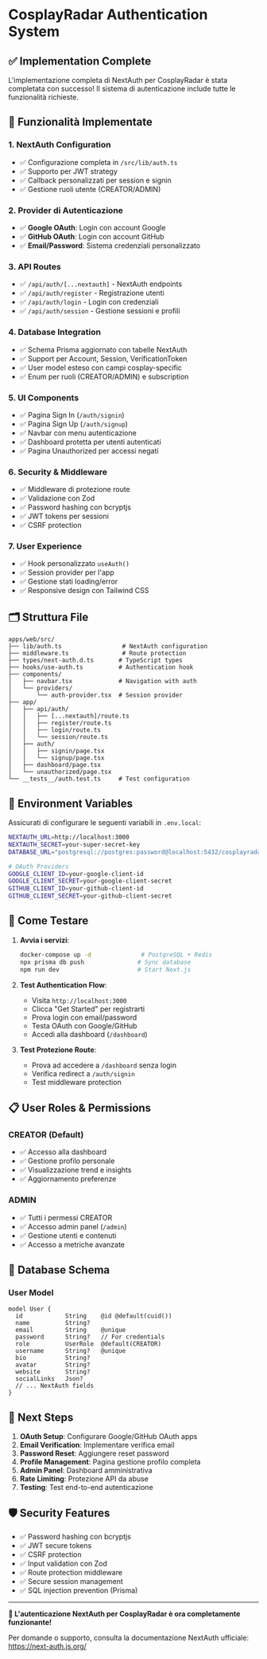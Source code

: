 # CosplayRadar Authentication System

## ✅ Implementation Complete

L'implementazione completa di NextAuth per CosplayRadar è stata completata con successo! Il sistema di autenticazione include tutte le funzionalità richieste.

## 🚀 Funzionalità Implementate

### 1. **NextAuth Configuration**
- ✅ Configurazione completa in `/src/lib/auth.ts`
- ✅ Supporto per JWT strategy
- ✅ Callback personalizzati per session e signin
- ✅ Gestione ruoli utente (CREATOR/ADMIN)

### 2. **Provider di Autenticazione**
- ✅ **Google OAuth**: Login con account Google
- ✅ **GitHub OAuth**: Login con account GitHub  
- ✅ **Email/Password**: Sistema credenziali personalizzato

### 3. **API Routes**
- ✅ `/api/auth/[...nextauth]` - NextAuth endpoints
- ✅ `/api/auth/register` - Registrazione utenti
- ✅ `/api/auth/login` - Login con credenziali
- ✅ `/api/auth/session` - Gestione sessioni e profili

### 4. **Database Integration**
- ✅ Schema Prisma aggiornato con tabelle NextAuth
- ✅ Support per Account, Session, VerificationToken
- ✅ User model esteso con campi cosplay-specific
- ✅ Enum per ruoli (CREATOR/ADMIN) e subscription

### 5. **UI Components**
- ✅ Pagina Sign In (`/auth/signin`)
- ✅ Pagina Sign Up (`/auth/signup`)
- ✅ Navbar con menu autenticazione
- ✅ Dashboard protetta per utenti autenticati
- ✅ Pagina Unauthorized per accessi negati

### 6. **Security & Middleware**
- ✅ Middleware di protezione route
- ✅ Validazione con Zod
- ✅ Password hashing con bcryptjs
- ✅ JWT tokens per sessioni
- ✅ CSRF protection

### 7. **User Experience**
- ✅ Hook personalizzato `useAuth()`
- ✅ Session provider per l'app
- ✅ Gestione stati loading/error
- ✅ Responsive design con Tailwind CSS

## 🗂️ Struttura File

```
apps/web/src/
├── lib/auth.ts                 # NextAuth configuration
├── middleware.ts               # Route protection
├── types/next-auth.d.ts       # TypeScript types
├── hooks/use-auth.ts          # Authentication hook
├── components/
│   ├── navbar.tsx             # Navigation with auth
│   └── providers/
│       └── auth-provider.tsx  # Session provider
├── app/
│   ├── api/auth/
│   │   ├── [...nextauth]/route.ts
│   │   ├── register/route.ts
│   │   ├── login/route.ts
│   │   └── session/route.ts
│   ├── auth/
│   │   ├── signin/page.tsx
│   │   └── signup/page.tsx
│   ├── dashboard/page.tsx
│   └── unauthorized/page.tsx
└── __tests__/auth.test.ts     # Test configuration
```

## 🔧 Environment Variables

Assicurati di configurare le seguenti variabili in `.env.local`:

```bash
NEXTAUTH_URL=http://localhost:3000
NEXTAUTH_SECRET=your-super-secret-key
DATABASE_URL="postgresql://postgres:password@localhost:5432/cosplayradar"

# OAuth Providers
GOOGLE_CLIENT_ID=your-google-client-id
GOOGLE_CLIENT_SECRET=your-google-client-secret
GITHUB_CLIENT_ID=your-github-client-id
GITHUB_CLIENT_SECRET=your-github-client-secret
```

## 🚦 Come Testare

1. **Avvia i servizi**:
   ```bash
   docker-compose up -d              # PostgreSQL + Redis
   npx prisma db push               # Sync database
   npm run dev                      # Start Next.js
   ```

2. **Test Authentication Flow**:
   - Visita `http://localhost:3000`
   - Clicca "Get Started" per registrarti
   - Prova login con email/password
   - Testa OAuth con Google/GitHub
   - Accedi alla dashboard (`/dashboard`)

3. **Test Protezione Route**:
   - Prova ad accedere a `/dashboard` senza login
   - Verifica redirect a `/auth/signin`
   - Test middleware protection

## 📋 User Roles & Permissions

### CREATOR (Default)
- ✅ Accesso alla dashboard
- ✅ Gestione profilo personale
- ✅ Visualizzazione trend e insights
- ✅ Aggiornamento preferenze

### ADMIN
- ✅ Tutti i permessi CREATOR
- ✅ Accesso admin panel (`/admin`)
- ✅ Gestione utenti e contenuti
- ✅ Accesso a metriche avanzate

## 🔄 Database Schema

### User Model
```prisma
model User {
  id            String    @id @default(cuid())
  name          String?
  email         String    @unique
  password      String?   // For credentials
  role          UserRole  @default(CREATOR)
  username      String?   @unique
  bio           String?
  avatar        String?
  website       String?
  socialLinks   Json?
  // ... NextAuth fields
}
```

## 🎯 Next Steps

1. **OAuth Setup**: Configurare Google/GitHub OAuth apps
2. **Email Verification**: Implementare verifica email
3. **Password Reset**: Aggiungere reset password
4. **Profile Management**: Pagina gestione profilo completa
5. **Admin Panel**: Dashboard amministrativa
6. **Rate Limiting**: Protezione API da abuse
7. **Testing**: Test end-to-end autenticazione

## 🛡️ Security Features

- ✅ Password hashing con bcryptjs
- ✅ JWT secure tokens
- ✅ CSRF protection
- ✅ Input validation con Zod
- ✅ Route protection middleware
- ✅ Secure session management
- ✅ SQL injection prevention (Prisma)

---

**🎉 L'autenticazione NextAuth per CosplayRadar è ora completamente funzionante!**

Per domande o supporto, consulta la documentazione NextAuth ufficiale: https://next-auth.js.org/
